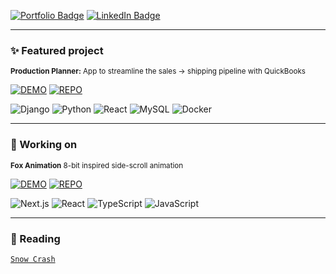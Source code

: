 [![Portfolio Badge](https://img.shields.io/badge/Portfolio-74aa9c?style=for-the-badge)](https://michellef.dev)
[![LinkedIn Badge](https://img.shields.io/badge/LinkedIn-0077B5?style=for-the-badge)](https://www.linkedin.com/in/mflandin/)

---

### ✨ Featured project

<sub>**Production Planner:** App to streamline the sales → shipping pipeline with QuickBooks</sub>  

[![DEMO](https://img.shields.io/badge/-DEMO-FBECAA?style=flat-square&logo=google-chrome&logoColor=000000&labelColor=E5D08E)](https://production-planner.michellef.dev)
[![REPO](https://img.shields.io/badge/-REPO-FBECAA?style=flat-square&logo=github&logoColor=000000&labelColor=E5D08E)](https://github.com/michellevit/Production-Planner)

![Django](https://img.shields.io/badge/django-fbe6a2)
![Python](https://img.shields.io/badge/python-fbe6a2)
![React](https://img.shields.io/badge/react-fbe6a2)
![MySQL](https://img.shields.io/badge/mysql-fbe6a2)
![Docker](https://img.shields.io/badge/docker-fbe6a2)


---

### 🦊 Working on
 
<sub>**Fox Animation**  8-bit inspired side-scroll animation</sub>  

[![DEMO](https://img.shields.io/badge/-DEMO-E98B7C?style=flat-square&logo=google-chrome&logoColor=000000&labelColor=FFAB9B)](https://fennec.michellef.dev)
[![REPO](https://img.shields.io/badge/-REPO-FFAB9B?style=flat-square&logo=github&logoColor=000000&labelColor=E98B7C)](https://github.com/michellevit/Fennec-Animation)

![Next.js](https://img.shields.io/badge/next.js-ff9e8d)
![React](https://img.shields.io/badge/react-ff9e8d)
![TypeScript](https://img.shields.io/badge/typescript-ff9e8d)
![JavaScript](https://img.shields.io/badge/javascript-ff9e8d)


---

### 📖 Reading  
[`Snow Crash`](https://www.goodreads.com/book/show/61240297-snow-crash)   
